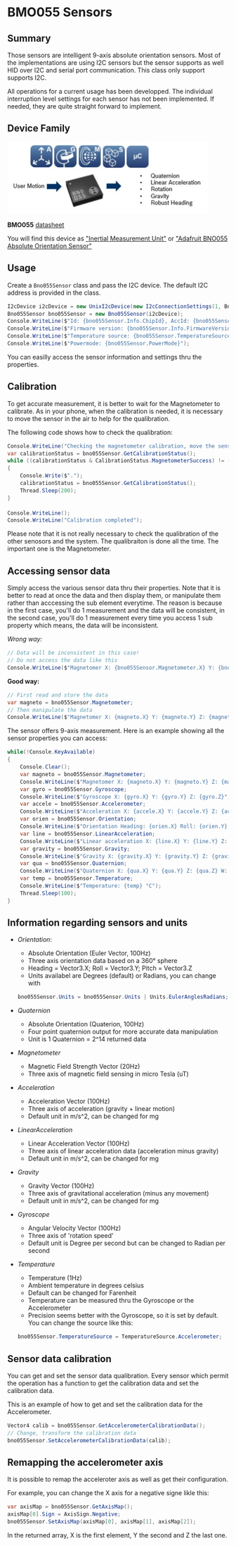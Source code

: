# BMO055 Sensors

## Summary

Those sensors are intelligent 9-axis absolute orientation sensors. Most of the implementations are using I2C sensors but the sensor supports as well HID over I2C and serial port communication. This class only support supports I2C. 

All operations for a current usage has been developped. The individual interruption level settings for each sensor has not been implemented. If needed, they are quite straight forward to implement.

## Device Family

![BNO055](./BNO055.jpg)

**BMO055** [datasheet](https://ae-bst.resource.bosch.com/media/_tech/media/datasheets/BST-BNO055-DS000.pdf)

You will find this device as ["Inertial Measurement Unit"](https://www.dexterindustries.com/product/imu-sensor/) or ["Adafruit BNO055 Absolute Orientation Sensor"](https://learn.adafruit.com/adafruit-bno055-absolute-orientation-sensor/overview)

## Usage

Create a ```Bno055Sensor``` class and pass the I2C device. The default I2C address is provided in the class.

```csharp
I2cDevice i2cDevice = new UnixI2cDevice(new I2cConnectionSettings(1, Bno055Sensor.DefaultI2cAddress));
Bno055Sensor bno055Sensor = new Bno055Sensor(i2cDevice);
Console.WriteLine($"Id: {bno055Sensor.Info.ChipId}, AccId: {bno055Sensor.Info.AcceleratorId}, GyroId: {bno055Sensor.Info.GyroscopeId}, MagId: {bno055Sensor.Info.MagnetometerId}");
Console.WriteLine($"Firmware version: {bno055Sensor.Info.FirmwareVersion}, Bootloader: {bno055Sensor.Info.BootloaderVersion}");
Console.WriteLine($"Temperature source: {bno055Sensor.TemperatureSource}, Operation mode: {bno055Sensor.OperationMode}, Units: {bno055Sensor.Units}");
Console.WriteLine($"Powermode: {bno055Sensor.PowerMode}");
```

You can easilly access the sensor information and settings thru the properties.

## Calibration

To get accurate measurement, it is better to wait for the Magnetometer to calibrate. As in your phone, when the calibration is needed, it is necessary to move the sensor in the air to help for the qualibration.

The following code shows how to check the qualibration:

```csharp
Console.WriteLine("Checking the magnetometer calibration, move the sensor up to the calibration will be complete if needed");
var calibrationStatus = bno055Sensor.GetCalibrationStatus();
while ((calibrationStatus & CalibrationStatus.MagnetometerSuccess) != (CalibrationStatus.MagnetometerSuccess))
{
    Console.Write($".");
    calibrationStatus = bno055Sensor.GetCalibrationStatus();
    Thread.Sleep(200);
}

Console.WriteLine();
Console.WriteLine("Calibration completed");
```

Please note that it is not really necessary to check the qualibration of the other senosors and the system. The qualibraiton is done all the time. The important one is the Magnetometer.

## Accessing sensor data

Simply access the various sensor data thru their properties. Note that it is better to read at once the data and then display them, or manipulate them rather than acccessing the sub element everytime. The reason is because in the first case, you'll do 1 measurement and the data will be consistent, in the second case, you'll do 1 measurement every time you access 1 sub property which means, the data will be inconsistent.

*Wrong way:*

```csharp
// Data will be inconsistent in this case!
// Do not access the data like this
Console.WriteLine($"Magnetomer X: {bno055Sensor.Magnetometer.X} Y: {bno055Sensor.Magnetometer.Y} Z: {bno055Sensor.Magnetometer.Z}");
```

**Good way:**

```csharp
// First read and store the data
var magneto = bno055Sensor.Magnetometer;
// Then manipulate the data
Console.WriteLine($"Magnetomer X: {magneto.X} Y: {magneto.Y} Z: {magneto.Z}");
```

The sensor offers 9-axis measurement. Here is an example showing all the sensor properties you can access:

```csharp
while(!Console.KeyAvailable)
{
    Console.Clear();
    var magneto = bno055Sensor.Magnetometer;
    Console.WriteLine($"Magnetomer X: {magneto.X} Y: {magneto.Y} Z: {magneto.Z}");
    var gyro = bno055Sensor.Gyroscope;
    Console.WriteLine($"Gyroscope X: {gyro.X} Y: {gyro.Y} Z: {gyro.Z}");
    var accele = bno055Sensor.Accelerometer;
    Console.WriteLine($"Acceleration X: {accele.X} Y: {accele.Y} Z: {accele.Z}");
    var orien = bno055Sensor.Orientation;
    Console.WriteLine($"Orientation Heading: {orien.X} Roll: {orien.Y} Pitch: {orien.Z}");
    var line = bno055Sensor.LinearAcceleration;
    Console.WriteLine($"Linear acceleration X: {line.X} Y: {line.Y} Z: {line.Z}");
    var gravity = bno055Sensor.Gravity;
    Console.WriteLine($"Gravity X: {gravity.X} Y: {gravity.Y} Z: {gravity.Z}");
    var qua = bno055Sensor.Quaternion;
    Console.WriteLine($"Quaternion X: {qua.X} Y: {qua.Y} Z: {qua.Z} W: {qua.W}");
    var temp = bno055Sensor.Temperature;
    Console.WriteLine($"Temperature: {temp} °C");
    Thread.Sleep(100);
}
```

## Information regarding sensors and units

* *Orientation*: 
    * Absolute Orientation (Euler Vector, 100Hz)
    * Three axis orientation data based on a 360° sphere
    * Heading = Vector3.X; Roll = Vector3.Y; Pitch = Vector3.Z
    * Units availabel are Degrees (default) or Radians, you can change with
    ```csharp
    bno055Sensor.Units = bno055Sensor.Units | Units.EulerAnglesRadians;
    ```
* *Quaternion*
    * Absolute Orientation (Quaterion, 100Hz)
    * Four point quaternion output for more accurate data manipulation
    * Unit is 1 Quaternion = 2^14 returned data

* *Magnetometer*
    * Magnetic Field Strength Vector (20Hz)
    * Three axis of magnetic field sensing in micro Tesla (uT)

* *Acceleration*
    * Acceleration Vector (100Hz)
    * Three axis of acceleration (gravity + linear motion) 
    * Default unit in m/s^2, can be changed for mg 

* *LinearAcceleration*
    * Linear Acceleration Vector (100Hz)
    * Three axis of linear acceleration data (acceleration minus gravity)
    * Default unit in m/s^2, can be changed for mg 

* *Gravity*
    * Gravity Vector (100Hz)
    * Three axis of gravitational acceleration (minus any movement)
    * Default unit in m/s^2, can be changed for mg 

* *Gyroscope*
    * Angular Velocity Vector (100Hz)
    * Three axis of 'rotation speed'
    * Default unit is Degree per second but can be changed to Radian per second

* *Temperature*
    * Temperature (1Hz)
    * Ambient temperature in degrees celsius
    * Default can be changed for Farenheit
    * Temperature can be measured thru the Gyroscope or the Accelerometer
    * Precision seems better with the Gyroscope, so it is set by default. You can change the source like this:
    ```csharp
    bno055Sensor.TemperatureSource = TemperatureSource.Accelerometer;
    ```

## Sensor data calibration

You can get and set the sensor data qualibration. Every sensor which permit the operation has a function to get the calibration data and set the calibration data.

This is an example of how to get and set the calibration data for the Accelerometer.

```csharp
Vector4 calib = bno055Sensor.GetAccelerometerCalibrationData();
// Change, transform the calibration data
bno055Sensor.SetAccelerometerCalibrationData(calib);
```

## Remapping the accelerometer axis

It is possible to remap the acceleroter axis as well as get their configuration.

For example, you can change the X axis for a negative signe likle this:

```csharp
var axisMap = bno055Sensor.GetAxisMap();
axisMap[0].Sign = AxisSign.Negative;
bno055Sensor.SetAxisMap(axisMap[0], axisMap[1], axisMap[2]);
```

In the returned array, X is the first element, Y the second and Z the last one.
